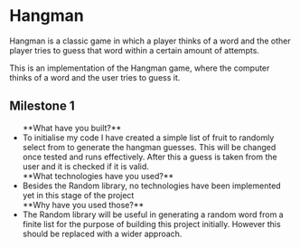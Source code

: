 # Hangman
Hangman is a classic game in which a player thinks of a word and the other player tries to guess that word within a certain amount of attempts.

This is an implementation of the Hangman game, where the computer thinks of a word and the user tries to guess it. 

## Milestone 1

<ul>
    **What have you built?**
    <li>To initialise my code I have created a simple list of fruit to randomly select from to generate the hangman guesses. This will be changed once tested and runs effectively. After this a guess is taken from the user and it is checked if it is valid.</li>
    **What technologies have you used?**
    <li>Besides the Random library, no technologies have been implemented yet in this stage of the project</li>
    **Why have you used those?**
    <li>The Random library will be useful in generating a random word from a finite list for the purpose of building this project initially. However this should be replaced with a wider approach.</li>
</ul>